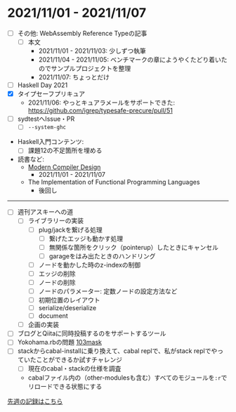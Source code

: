 # 2021/11/01 - 2021/11/07

- [ ] その他: WebAssembly Reference Typeの記事
    - [ ] 本文
        - 2021/11/01 - 2021/11/03: 少しずつ執筆
        - 2021/11/04 - 2021/11/05: ベンチマークの章にようやくたどり着いたのでサンプルプロジェクトを整理
        - 2021/11/07: ちょっとだけ
- [ ] Haskell Day 2021
- [x] タイプセーフプリキュア
    - 2021/11/06: やっとキュアラメールをサポートできた: <https://github.com/igrep/typesafe-precure/pull/51>
- [ ] sydtestへIssue・PR
    - [ ] `--system-ghc`
- Haskell入門コンテンツ:
    - [ ] 課題12の不足箇所を埋める
- 読書など:
    - [Modern Compiler Design](https://www.springer.com/jp/book/9781461446989)
        - 2021/11/01 - 2021/11/07
    - The Implementation of Functional Programming Languages
        - 後回し

------

- [ ] 週刊アスキーへの道
    - [ ] ライブラリーの実装
        - [ ] plug/jackを繋げる処理
            - [ ] 繋げたエッジも動かす処理
            - [ ] 無関係な箇所をクリック（pointerup）したときにキャンセル
            - [ ] garageをはみ出たときのハンドリング
        - [ ] ノードを動かした時のz-indexの制御
        - [ ] エッジの削除
        - [ ] ノードの削除
        - [ ] ノードのパラメーター: 定数ノードの設定方法など
        - [ ] 初期位置のレイアウト
        - [ ] serialize/deserialize
        - [ ] document
    - [ ] 企画の実装
- [ ] ブログとQiitaに同時投稿するのをサポートするツール
- [ ] Yokohama.rbの問題 [103mask](http://nabetani.sakura.ne.jp/yokohamarb/103mask/)
- [ ] stackからcabal-installに乗り換えて、cabal replで、私がstack replでやっていたことができるか試すチャレンジ
    - [ ] 現在のcabal・stackの仕様を調査
    - cabalファイル内の（other-modulesも含む）すべてのモジュールを`:r`でリロードできる状態にする

[先週の記録はこちら](https://github.com/igrep/daily-commits/blob/d29bc7b87b874dc243c100d6d24cf29aaaa54f8b/yesterday.md)
